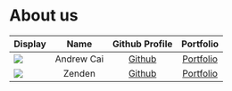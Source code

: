# About us

Display |    Name    |             Github Profile              | Portfolio 
--------|:----------:|:---------------------------------------:|:---------:
![](https://via.placeholder.com/100.png?text=Photo) | Andrew Cai | [Github](https://github.com/andrewcai8) | [Portfolio](docs/team/andrewcai.md)
![](https://via.placeholder.com/100.png?text=Photo) |   Zenden    | [Github](https://github.com/ZT712002) | [Portfolio](team/zt712002.md)